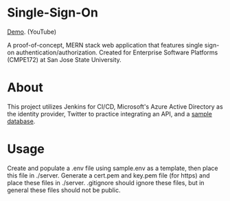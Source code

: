 # Single-Sign-On
[Demo](https://youtu.be/XO55j96oCmo). (YouTube)

A proof-of-concept, MERN stack web application that features single sign-on authentication/authorization. Created for Enterprise Software Platforms (CMPE172) at San Jose State University.

# About
This project utilizes Jenkins for CI/CD, Microsoft's Azure Active Directory as the identity provider, Twitter to practice integrating an API, and a [sample database](https://github.com/datacharmer/test_db).

# Usage
Create and populate a .env file using sample.env as a template, then place this file in ./server. Generate a cert.pem and key.pem file (for https) and place these files in ./server. .gitignore should ignore these files, but in general these files should not be public.
